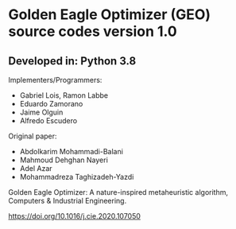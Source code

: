 # Golden Eagle Optimizer (GEO) source codes version 1.0  

## Developed in:	Python 3.8 

Implementers/Programmers:
- Gabriel Lois, Ramon Labbe
- Eduardo Zamorano
- Jaime Olguin
- Alfredo Escudero

Original paper:	
- Abdolkarim Mohammadi-Balani
- Mahmoud Dehghan Nayeri
- Adel Azar
- Mohammadreza Taghizadeh-Yazdi

Golden Eagle Optimizer: A nature-inspired metaheuristic algorithm, Computers & Industrial Engineering.

https://doi.org/10.1016/j.cie.2020.107050               
